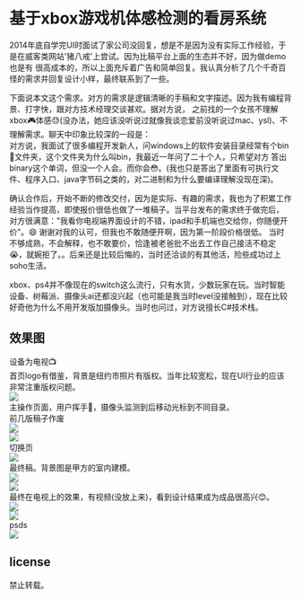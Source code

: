 基于xbox游戏机体感检测的看房系统
===
2014年底自学完UI时面试了家公司没回复，想是不是因为没有实际工作经验，于是在威客类网站'猪八戒'上尝试。因为比稿平台上面的生态并不好，因为做demo也是有
很高成本的，所以上面充斥着广告和简单回复。我认真分析了几个千奇百怪的需求并回复设计小样，最终联系到了一些。  

下面说本文这个需求。对方的需求是逻辑清晰的手稿和文字描述。因为我有编程背景、打字快，跟对方技术经理交谈甚欢。据对方说，
之前找的一个女孩不理解xbox🎮体感😓(没办法，她应该没听说过就像我谈恋爱前没听说过mac、ysl)、不理解需求。聊天中印象比较深的一段是：  
对方说，我面试了很多编程开发新人，问windows上的软件安装目录经常有个bin📁文件夹，这个文件夹为什么叫bin，我最近一年问了二十个人，只希望对方
答出binary这个单词，但没一个人会。而你会😳。(我也只是答出了里面有可执行文件、程序入口、java字节码之类的，对二进制和为什么要编译理解没现在深)。  

确认合作后，开始不断的修改交付，因为是实际、有趣的需求，我也为了积累工作经验当作提高，即使报价很低也做了一堆稿子。当平台发布的需求终于做完后，
对方很满意："我看你电视端界面设计的不错，ipad和手机端也交给你，你随便开价"。😄 谢谢对我的认可，但我也不敢随便开啊，因为第一阶段价格很低。
当时不够成熟，不会解释，也不敢要价，恰逢被老爸批不出去工作自己接活不稳定😭，就婉拒了。。后来还是比较后悔的，当时还洽谈的有其他活，险些成功过上soho生活。

xbox、ps4并不像现在的switch这么流行，只有水货，少数玩家在玩。当时智能设备、树莓派、摄像头ai还都没兴起（也可能是我当时level没接触到），现在比较
好奇他为什么不用开发版加摄像头。当时也问过，对方说擅长C#技术栈。

## 效果图
设备为电视📺  
首页logo有借鉴，背景是纽约市照片有版权。当年比较宽松，现在UI行业的应该非常注重版权问题。  
![](./images/start.jpg)  
主操作页面，用户挥手🙋，摄像头监测到后移动光标到不同目录。  
前几版稿子作废  
![](./images/home1.jpg)  
![](./images/home2.jpg)  
切换页  
![](./images/home3.jpg)  
最终稿。背景图是甲方的室内建模。  
![](./images/home4.jpg)  
![](./images/home5.png)  
最终在电视上的效果，有视频(没放上来)，看到设计结果成为成品很高兴😊。  
![](./images/result1.jpg)  
![](./images/result2.jpg)  
psds  
![](./images/files.png)  

## license
禁止转载。